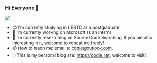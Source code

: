 ### Hi Everyone 👋

<div>
  <p>
  <a href="https://github.com/Codle">
  <img src="https://github-readme-stats.vercel.app/api?username=Codle&show_icons=true&theme=onedark" />
  </a>
</div>

- 😊 I'm currently studying in UESTC as a postgraduate.
- 🔭 I’m currently working on Microsoft as an intern!
- 🌱 I’m currently researching on Source Code Searching! If you are also interesting in it, welcome to concat me freely!
- 📫 How to reach me: email to codle@outlook.com.
- ✨ This is my personal blog site: https://codle.net, welcome to visit!

